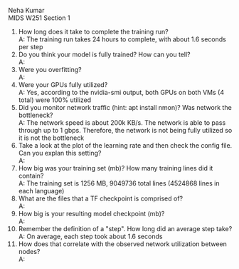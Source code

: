 Neha Kumar  
MIDS W251 Section 1

1. How long does it take to complete the training run?  
A: The training run takes 24 hours to complete, with about 1.6 seconds per step
2. Do you think your model is fully trained? How can you tell?  
A: 
3. Were you overfitting?  
A: 
4. Were your GPUs fully utilized?  
A: Yes, according to the nvidia-smi output, both GPUs on both VMs (4 total) were 100% utilized
5. Did you monitor network traffic (hint: apt install nmon)? Was network the bottleneck?  
A: The network speed is about 200k KB/s. The network is able to pass through up to 1 gbps. Therefore, the network is not being fully utilized so it is not the bottleneck
6. Take a look at the plot of the learning rate and then check the config file. Can you explan this setting?  
A: 
7. How big was your training set (mb)? How many training lines did it contain?  
A: The training set is 1256 MB, 9049736 total lines (4524868 lines in each language)
8. What are the files that a TF checkpoint is comprised of?  
A: 
9. How big is your resulting model checkpoint (mb)?  
A:
10. Remember the definition of a "step". How long did an average step take?  
A: On average, each step took about 1.6 seconds
11. How does that correlate with the observed network utilization between nodes?  
A: 
